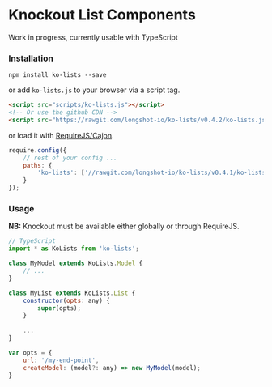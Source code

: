 # Knockout List Components
Work in progress, currently usable with TypeScript

### Installation
```
npm install ko-lists --save
```
or add `ko-lists.js` to your browser via a script tag.  
```html
<script src="scripts/ko-lists.js"></script>
<!-- Or use the github CDN -->
<script src="https://rawgit.com/longshot-io/ko-lists/v0.4.2/ko-lists.js"></script>
``` 
or load it with [RequireJS/Cajon](https://github.com/requirejs/cajon).
```javascript
require.config({
    // rest of your config ...
    paths: {
        'ko-lists': ['//rawgit.com/longshot-io/ko-lists/v0.4.1/ko-lists.js']
    }
});
```

### Usage

**NB:** Knockout must be available either globally or through RequireJS.
```javascript
// TypeScript
import * as KoLists from 'ko-lists';

class MyModel extends KoLists.Model {
    // ...
}

class MyList extends KoLists.List {
    constructor(opts: any) {
        super(opts);
    }
    
    ...
}

var opts = {
    url: '/my-end-point',
    createModel: (model?: any) => new MyModel(model);
}

```
